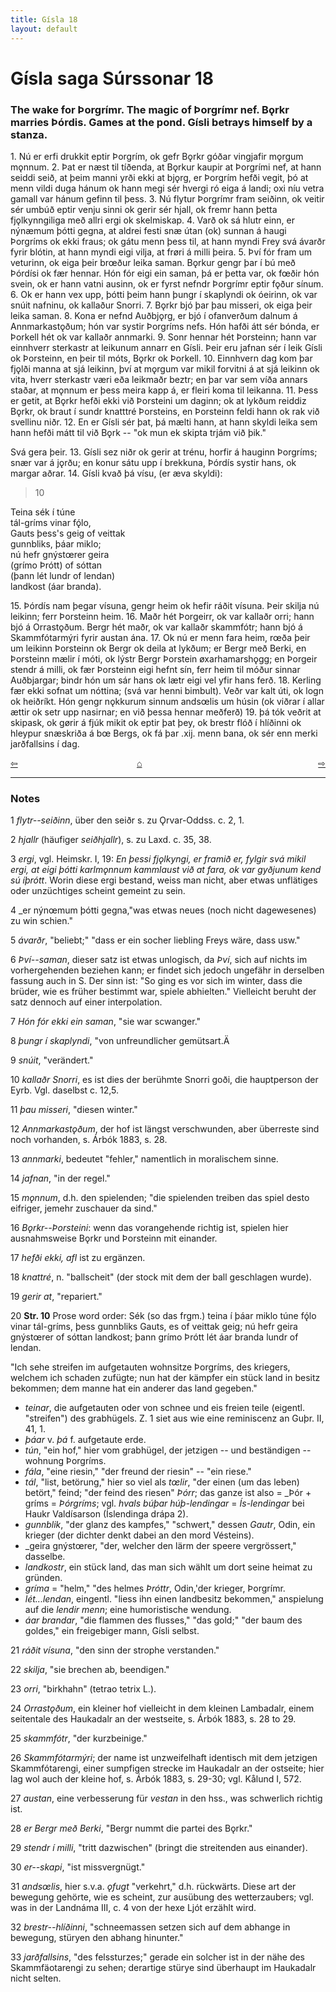 ```yaml
---
title: Gísla 18
layout: default
---
```


# Gísla saga Súrssonar 18

### The wake for Þorgrímr. The magic of Þorgrímr nef. B&#x1EB;rkr marries Þórdis. Games at the pond. Gísli betrays himself by a stanza.

1\. Nú er erfi drukkit eptir Þorgrím, ok gefr B&#x1EB;rkr góðar vingjafir m&#x1EB;rgum m&#x1EB;nnum. 2. Þat er næst til tíðenda, at B&#x1EB;rkur kaupir at Þorgrími nef, at hann seiddi seið, at þeim manni yrði ekki at bj&#x1EB;rg, er Þorgrím hefði vegit, þó at menn vildi duga hánum ok hann megi sér hvergi ró eiga á landi; oxi níu vetra gamall var hánum gefinn til þess. 3. Nú flytur Þorgrímr fram seiðinn, ok veitir sér umbúð eptir venju sinni ok gerir sér hjall, ok fremr hann þetta fj&#x1EB;lkynngiliga með allri ergi ok skelmiskap. 4. Varð ok sá hlutr einn, er nýnæmum þótti gegna, at aldrei festi snæ útan (ok) sunnan á haugi Þorgríms ok ekki fraus; ok gátu menn þess til, at hann myndi Frey svá ávarðr fyrir blótin, at hann myndi eigi vilja, at fr&oslash;ri á milli þeira. 5. Því fór fram um veturinn, ok eiga þeir br&oelig;ður leika saman. B&#x1EB;rkur gengr þar í bú með Þórdísi ok fær hennar. Hón fór eigi ein saman, þá er þetta var, ok f&oelig;ðir hón svein, ok er hann vatni ausinn, ok er fyrst nefndr Þorgrímr eptir f&#x1EB;ður sínum. 6. Ok er hann vex upp, þótti þeim hann þungr í skaplyndi ok óeirinn, ok var snúit nafninu, ok kallaður Snorri. 7. B&#x1EB;rkr bjó þar þau misseri, ok eiga þeir leika saman. 8. Kona er nefnd Auðbj&#x1EB;rg, er bjó í ofanverðum dalnum á Annmarkast&#x1EB;ðum; hón var systir Þorgríms nefs. Hón hafði átt sér bónda, er Þorkell hét ok var kallaðr annmarki. 9. Sonr hennar hét Þorsteinn; hann var einnhverr sterkastr at leikunum annarr en Gísli. Þeir eru jafnan sér í leik Gísli ok Þorsteinn, en þeir til móts, B&#x1EB;rkr ok Þorkell. 10. Einnhvern dag kom þar fj&#x1EB;lði manna at sjá leikinn, því at m&#x1EB;rgum var mikil forvitni á at sjá leikinn ok vita, hverr sterkastr væri eða leikmaðr beztr; en þar var sem víða annars staðar, at m&#x1EB;nnum er þess meira kapp á, er fleiri koma til leikanna. 11. Þess er getit, at B&#x1EB;rkr hefði ekki við Þorsteini um daginn; ok at lykðum reiddiz B&#x1EB;rkr, ok braut í sundr knatttré Þorsteins, en Þorsteinn feldi hann ok rak við svellinu niðr. 12. En er Gísli sér þat, þá mælti hann, at hann skyldi leika sem hann hefði mátt til við B&#x1EB;rk -- "ok mun ek skipta trjám við þik."

Svá gera þeir. 13. Gísli sez niðr ok gerir at trénu, horfir á hauginn Þorgríms; snær var á j&#x1EB;rðu; en konur sátu upp í brekkuna, Þórdís systir hans, ok margar aðrar. 14. Gísli kvað þá vísu, (er æva skyldi):

>10   
>    
Teina sék í túne   
tál-gríms vinar fǫ́lo,   
Gauts þess's geig of veittak   
gunnbliks, þáar miklo;   
nú hefr gnýst&oelig;rer geira   
(grímo Þrótt) of sóttan   
(þann lét lundr of lendan)   
landkost (áar branda).   

15\. Þórdís nam þegar vísuna, gengr heim ok hefir ráðit vísuna. Þeir skilja nú leikinn; ferr Þorsteinn heim. 16. Maðr hét Þorgeirr, ok var kallaðr orri; hann bjó á Orrast&#x1EB;ðum. Bergr hét maðr, ok var kallaðr skammfótr; hann bjó á Skammfótarmýri fyrir austan ána. 17. Ok nú er menn fara heim, r&oelig;ða þeir um leikinn Þorsteinn ok Bergr ok deila at lykðum; er Bergr með Berki, en Þorsteinn mælir í móti, ok lýstr Bergr Þorstein &oslash;xarhamarsh&#x1EB;gg; en Þorgeir stendr á milli, ok fær Þorsteinn eigi hefnt sín, ferr heim til móður sinnar Auðbjargar; bindr hón um sár hans ok lætr eigi vel yfir hans ferð. 18. Kerling fær ekki sofnat um nóttina; (svá var henni bimbult). Veðr var kalt úti, ok logn ok heiðríkt. Hón gengr n&#x1EB;kkurum sinnum ands&oelig;lis um húsin (ok viðrar í allar ættir ok setr upp nasirnar; en við þessa hennar meðferð) 19. þá tók veðrit at skipask, ok g&oslash;rir á fjúk mikit ok eptir þat þey, ok brestr flóð í hlíðinni ok hleypur snæskriða á b&oelig; Bergs, ok fá þar .xij. menn bana, ok sér enn merki jarðfallsins í dag.

<div style="float: left"><a href="http://rcblack.net/Gisla_saga/Gisla_17">⇦</a></div>
<div style="float: right"><a href="http://rcblack.net/Gisla_saga/Gisla_19">⇨</a></div>
<div style="margin: 0 auto; width: 100px;"><a href="http://rcblack.net/Gisla_saga/Gisla_home">&#8962;</a></div>

---

### Notes

1 _flytr--seiðinn_, über den seiðr s. zu Ǫrvar-Oddss. c. 2, 1. 

2 _hjallr_ (häufiger _seiðhjallr_), s. zu Laxd. c. 35, 38. 

3 _ergi_, vgl. Heimskr. I, 19: _En þessi fj&#x1EB;lkyngi, er framið er, fylgir svá mikil ergi, at eigi þótti karlm&#x1EB;nnum kammlaust við at fara, ok var gyðjunum kend sú íþrótt_. Worin diese ergi bestand, weiss man nicht, aber etwas unflätiges oder unzüchtiges scheint gemeint zu sein. 

4 _er nýn&oelig;mum þótti gegna,"was etwas neues (noch nicht dagewesenes) zu win schien."

5 _ávarðr_, "beliebt;" "dass er ein socher liebling Freys wäre, dass usw."

6 _Því--saman_, dieser satz ist etwas unlogisch, da _Því_, sich auf nichts im vorhergehenden beziehen kann; er findet sich jedoch ungefähr in derselben fassung auch in S. Der sinn ist: "So ging es vor sich im winter, dass die brüder, wie es früher bestimmt war, spiele abhielten." Vielleicht beruht der satz dennoch auf einer interpolation. 

7 _Hón fór ekki ein saman_, "sie war scwanger."

8 _þungr í skaplyndi_, "von unfreundlicher gemütsart.Ä

9 _snúit_, "verändert."

10 _kallaðr Snorri_, es ist dies der berühmte Snorri goði, die hauptperson der Eyrb. Vgl. daselbst c. 12,5. 

11 _þau misseri_, "diesen winter."

12 _Annmarkast&#x1EB;ðum_, der hof ist längst verschwunden, aber überreste sind noch vorhanden, s. Árbók 1883, s. 28. 

13 _annmarki_, bedeutet "fehler," namentlich in moralischem sinne. 

14 _jafnan_, "in der regel."

15 _m&#x1EB;nnum_, d.h. den spielenden; "die spielenden treiben das spiel desto eifriger, jemehr zuschauer da sind."

16 _B&#x1EB;rkr--Þorsteini_: wenn das vorangehende richtig ist, spielen hier ausnahmsweise B&#x1EB;rkr und Þorsteinn mit einander. 

17 _hefði ekki, afl_ ist zu ergänzen.

18 _knattré_, n. "ballscheit" (der stock mit dem der ball geschlagen wurde). 

19 _gerir at_, "repariert."

20 __Str. 10__ Prose word order: Sék (so das frgm.) teina í þáar miklo túne fǫ́lo vinar tál-gríms, þess gunnbliks Gauts, es of veittak geig; nú hefr geira gnýst&oelig;rer of sóttan landkost; þann grímo Þrótt lét áar branda lundr of lendan. 

"Ich sehe streifen im aufgetauten wohnsitze Þorgríms, des kriegers, welchem ich schaden zufügte; nun hat der kämpfer ein stück land in besitz bekommen; dem manne hat ein anderer das land gegeben."
* _teinar_, die aufgetauten oder von schnee und eis freien teile (eigentl. "streifen") des grabhügels. Z. 1 siet aus wie eine reminiscenz an Guþr. II, 41, 1. 
* _þáar_ v. _þá_ f. aufgetaute erde. 
* _tún_, "ein hof," hier vom grabhügel, der jetzigen -- und beständigen -- wohnung Þorgríms. 
* _fála_, "eine riesin," "der freund der riesin" -- "ein riese."
* _tál_, "list, betörung," hier so viel als _t&oelig;lir_, "der einen (um das leben) betört," feind; "der feind des riesen" _Þórr_; das ganze ist also = _Þór + gríms = _Þórgríms_; vgl. _hvals búþar húþ-lendingar_ = _Ís-lendingar_ bei Haukr Valdísarson (Íslendinga drápa 2). 
* _gunnblik_, "der glanz des kampfes," "schwert," dessen _Gautr_, Odin, ein krieger (der dichter denkt dabei an den mord Vésteins). 
* _geira gnýst&oelig;rer, "der, welcher den lärm der speere vergrössert," dasselbe. 
* _landkostr_, ein stück land, das man sich wählt um dort seine heimat zu gründen. 
* _gríma_ = "helm," "des helmes _Þróttr_, Odin,'der krieger, Þorgrímr. 
* _lét...lendan_, eingentl. "liess ihn einen landbesitz bekommen," anspielung auf die _lendir menn_; eine humoristische wendung. 
* _áar brandar_, "die flammen des flusses," "das gold;" "der baum des goldes," ein freigebiger mann, Gísli selbst. 

21 _ráðit vísuna_, "den sinn der strophe verstanden."

22 _skilja_, "sie brechen ab, beendigen."

23 _orri_, "birkhahn" (tetrao tetrix L.). 

24 _Orrast&#x1EB;ðum_, ein kleiner hof vielleicht in dem kleinen Lambadalr, einem seitentale des Haukadalr an der westseite, s. Árbók 1883, s. 28 to 29. 

25 _skammfótr_, "der kurzbeinige."

26 _Skammfótarmýri_; der name ist unzweifelhaft identisch mit dem jetzigen Skammfótarengi, einer sumpfigen strecke im Haukadalr an der ostseite; hier lag wol auch der kleine hof, s. Árbók 1883, s. 29-30; vgl. Kålund I, 572. 

27 _austan_, eine verbesserung für _vestan_ in den hss., was schwerlich richtig ist. 

28 _er Bergr með Berki_, "Bergr nummt die partei des B&#x1EB;rkr."

29 _stendr í milli_, "tritt dazwischen" (bringt die streitenden aus einander). 

30 _er--skapi_, "ist missvergnügt."

31 _ands&oelig;lis_, hier s.v.a. _&#x1EB;fugt_ "verkehrt," d.h. rückwärts. Diese art der bewegung gehörte, wie es scheint, zur ausübung des wetterzaubers; vgl. was in der Landnáma III, c. 4 von der hexe Ljót erzählt wird. 

32 _brestr--hlíðinni_, "schneemassen setzen sich auf dem abhange in bewegung, stüryen den abhang hinunter."

33 _jarðfallsins_, "des felssturzes;" gerade ein solcher ist in der nähe des Skammfäotarengi zu sehen; derartige stürye sind überhaupt im Haukadalr nicht selten. 
